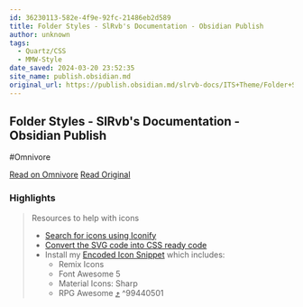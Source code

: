 ```yaml
---
id: 36230113-582e-4f9e-92fc-21486eb2d589
title: Folder Styles - SlRvb's Documentation - Obsidian Publish
author: unknown
tags:
  - Quartz/CSS
  - MMW-Style
date_saved: 2024-03-20 23:52:35
site_name: publish.obsidian.md
original_url: https://publish.obsidian.md/slrvb-docs/ITS+Theme/Folder+Styles
---
```


## Folder Styles - SlRvb's Documentation - Obsidian Publish
#Omnivore

[Read on Omnivore](https://omnivore.app/me/folder-styles-sl-rvb-s-documentation-obsidian-publish-18e5b7dceb8)
[Read Original](https://publish.obsidian.md/slrvb-docs/ITS+Theme/Folder+Styles)

### Highlights

> Resources to help with icons
> 
> * [Search for icons using Iconify](https://iconify.design/icon-sets/)
> * [Convert the SVG code into CSS ready code](https://yoksel.github.io/url-encoder/)
> * Install my [Encoded Icon Snippet](https://github.com/SlRvb/Obsidian--ITS-Theme/blob/main/Snippets/S%20-%20Encoded%20Icons.css) which includes:  
>    * Remix Icons  
>    * Font Awesome 5  
>    * Material Icons: Sharp  
>    * RPG Awesome [⤴️](https://omnivore.app/me/folder-styles-sl-rvb-s-documentation-obsidian-publish-18e5b7dceb8#99440501-a8ed-4d6d-9c9c-2591dcd6a4a5)  ^99440501

